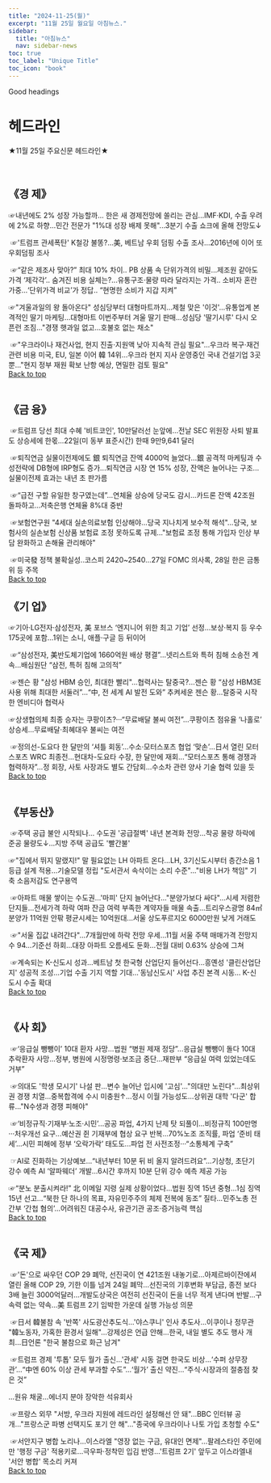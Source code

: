 ```yaml
---
title: "2024-11-25(월)"
excerpt: "11월 25일 월요일 아침뉴스."
sidebar:
  title: "아침뉴스"
  nav: sidebar-news
toc: true
toc_label: "Unique Title"
toc_icon: "book"
---
```


Good headings

# 헤드라인
★11월 25일 주요신문 헤드라인★

​
## 《경  제》


☞내년에도 2% 성장 가능할까... 한은 새 경제전망에 쏠리는 관심...IMF·KDI, 수출 우려에 2%로 하향...민간 전문가 "1%대 성장 배제 못해"...3분기 수출 쇼크에 올해 전망도↓

​
☞'트럼프 관세폭탄' K철강 불똥?…美, 베트남 우회 덤핑 수출 조사...2016년에 이어 또 우회덤핑 조사

​
☞“같은 제조사 맞아?” 최대 10% 차이.. PB 상품 속 단위가격의 비밀...제조원 같아도 가격 ‘제각각’.. 숨겨진 비용 실체는?...유통구조·물량 따라 달라지는 가격.. 소비자 혼란 가중...‘단위가격 비교’가 정답.. “현명한 소비가 지갑 지켜”


☞"겨울과일의 왕 돌아온다" 성심당부터 대형마트까지…제철 맞은 '이것'...유통업계 본격적인 딸기 마케팅...대형마트 이번주부터 겨울 딸기 판매...성심당 '딸기시루' 다시 오픈런 조짐..."경쟁 햇과일 없고…호불호 없는 채소"

​
☞"우크라이나 재건사업, 현지 진출·지원액 낮아 지속적 관심 필요"...우크라 복구·재건 관련 비용 미국, EU, 일본 이어 韓 14위...우크라 현지 지사 운영중인 국내 건설기업 3곳 뿐..."현지 정부 재원 확보 난항 예상, 면밀한 검토 필요"
<br>
<a href="#" class="btn btn--success">Back to top</a>
<br>
​
## 《금  융》

​
☞트럼프 당선 최대 수혜 '비트코인', 10만달러선 눈앞에...전날 SEC 위원장 사퇴 발표도 상승세에 한몫...22일(미 동부 표준시간) 한때 9만9,641 달러

​
☞퇴직연금 실물이전제에도 銀 퇴직연금 잔액 4000억 늘었다...銀 공격적 마케팅과 수성전략에 DB형에 IRP형도 증가...퇴직연금 시장 연 15% 성장, 잔액은 늘어나는 구조...실물이전제 효과는 내년 초 판가름

​
☞“급전 구할 유일한 창구였는데”…연체율 상승에 당국도 감시...카드론 잔액 42조원 돌파하고...저축은행 연체율 8%대 중반

​
☞보험연구원 "4세대 실손의료보험 인상해야…당국 지나치게 보수적 해석"...당국, 보험사의 실손보험 신상품 보험료 조정 못하도록 규제..."보험료 조정 통해 가입자 인상 부담 완화하고 손해율 관리해야"

​
☞미국發 정책 불확실성..코스피 2420~2540...27일 FOMC 의사록, 28일 한은 금통위 등 주목
<br>
<a href="#" class="btn btn--success">Back to top</a>
<br>

## 《기  업》


☞기아·LG전자·삼성전자, 美 포브스 ‘엔지니어 위한 최고 기업’ 선정...보상·복지 등 우수 175곳에 포함...1위는 소니, 애플·구글 등 뒤이어

​
☞“삼성전자, 美반도체기업에 1660억원 배상 평결”...넷리스트와 특허 침해 소송전 계속...배심원단 “삼전, 특허 침해 고의적”

​
☞젠슨 황 "삼성 HBM 승인, 최대한 빨리"…협력사는 탈중국?...젠슨 황 “삼성 HBM3E 사용 위해 최대한 서둘러”...“中, 전 세계 AI 발전 도와” 추켜세운 젠슨 황...탈중국 시작한 엔비디아 협력사


☞상생협의체 최종 승자는 쿠팡이츠?···“무료배달 불씨 여전”...쿠팡이츠 점유율 ‘나홀로’ 상승세...무료배달·최혜대우 불씨는 여전

​
☞정의선-도요다 한 달만의 ‘셔틀 회동’…수소·모터스포츠 협업 ‘맞손’...日서 열린 모터스포츠 WRC 최종전...현대차-도요타 수장, 한 달만에 재회...“모터스포츠 통해 경쟁과 협력하자”...정 회장, 사토 사장과도 별도 간담회...수소차 관련 양사 기술 협력 있을 듯
<br>
<a href="#" class="btn btn--success">Back to top</a>
<br>
​
## 《부동산》

​
☞주택 공급 불안 시작되나… 수도권 '공급절벽' 내년 본격화 전망...착공 물량 하락에 준공 물량도↓…지방 주택 공급도 '빨간불'


☞"집에서 뛰지 말랬지!" 말 필요없는 LH 아파트 온다...LH, 3기신도시부터 층간소음 1등급 설계 적용...기술모델 정립 "도서관서 속삭이는 소리 수준"..."비용 LH가 책임" 기축 소음저감도 연구용역

​
☞아파트 매물 쌓이는 수도권…'마피' 단지 늘어난다..."분양가보다 싸다"...시세 저렴한 단지들...전세가격 하락 여파 잔금 여력 부족한 계약자들 매물 속출...트리우스광명 84㎡ 분양가 11억원 안팎 평균시세는 10억원대...서울 상도푸르지오 6000만원 낮게 거래도

​
☞"서울 집값 내려간다"…7개월만에 하락 전망 우세...11월 서울 주택 매매가격 전망지수 94…기준선 하회...대장 아파트 오름세도 둔화…전월 대비 0.63% 상승에 그쳐

​
☞계속되는 K-신도시 성과…베트남 첫 한국형 산업단지 들어선다...흥옌성 '클린산업단지' 성공적 조성…기업 수출 기지 역할 기대...'동남신도시' 사업 추진 본격 시동… K-신도시 수출 확대
<br>
<a href="#" class="btn btn--success">Back to top</a>
<br>
​
## 《사  회》

​
☞‘응급실 뺑뺑이’ 10대 환자 사망…법원 “병원 제재 정당”...응급실 뺑뺑이 돌다 10대 추락환자 사망...정부, 병원에 시정명령·보조금 중단...재판부 “응급실 여력 있었는데도 거부”

​
☞의대도 '학생 모시기' 나설 판...변수 늘어난 입시에 '고심'..."의대만 노린다"...최상위권 경쟁 치열...중복합격에 수시 미충원↑...정시 이월 가능성도...상위권 대학 '다군' 합류..."N수생과 경쟁 피해야"

​
☞‘비정규직·기재부·노조·시민’…공공 파업, 4가지 난제 탓 되풀이...비정규직 100만명···처우개선 요구...예산권 쥔 기재부에 협상 요구 반복...70%노조 조직률, 파업 ‘준비 태세’...시민 피해에 정부 ‘오락가락’ 태도도...파업 전 사전조정···“소통체계 구축”

​
☞AI로 진화하는 기상예보…“내년부터 10분 뒤 비 올지 알려드려요”...기상청, 초단기 강수 예측 AI ‘알파웨더’ 개발...6시간 후까지 10분 단위 강수 예측 제공 가능


☞“분노 분출시켜라!” 北 이메일 지령 실제 상황이었다…법원 징역 15년 중형...1심 징역 15년 선고…“북한 단 하나의 목표, 자유민주주의 체제 전복에 동조” 질타...민주노총 전 간부 ‘간첩 혐의’…어려워진 대공수사, 유관기관 공조·증거능력 핵심
<br>
<a href="#" class="btn btn--success">Back to top</a>
<br>
​
## 《국  제》

​
☞'돈'으로 싸우던 COP 29 폐막, 선진국이 연 421조원 내놓기로...아제르바이잔에셔 열린 올해 COP 29, 기한 이틀 넘겨 24일 폐막...선진국의 기후변화 부담금, 종전 보다 3배 늘린 3000억달러...개발도상국은 여전히 선진국이 돈을 너무 적게 낸다며 반발...구속력 없는 약속...美 트럼프 2기 임박한 가운데 실행 가능성 의문

​
☞日서 韓불참 속 '반쪽' 사도광산추도식…'야스쿠니' 인사 추도사...이쿠이나 정무관 "韓노동자, 가혹한 환경서 일해"…강제성은 언급 안해...한국, 내일 별도 추도 행사 개최…日언론 "한국 불참으로 화근 남겨"

​
☞트럼프 경제 '투톱' 모두 월가 출신…'관세' 시동 걸면 한국도 비상...‘수퍼 상무장관’…“中엔 60% 이상 관세 부과할 수도”...‘월가’ 출신 약진…“주식·시장과의 절충점 찾은 것”

...원유 채굴…에너지 분야 장악한 석유회사

​
☞프랑스 외무 "서방, 우크라 지원에 레드라인 설정해선 안 돼"...BBC 인터뷰 공개…"프랑스군 파병 선택지도 포기 안 해"..."종국에 우크라이나 나토 가입 초청할 수도"

​
☞서안지구 병합 노리나…이스라엘 "영장 없는 구금, 유대인 면제"...팔레스타인 주민에만 '행정 구금' 적용키로…극우파·정착민 입김 반영...'트럼프 2기' 앞두고 이스라엘내 '서안 병합' 목소리 커져
<br>
<a href="#" class="btn btn--success">Back to top</a>
<br>
